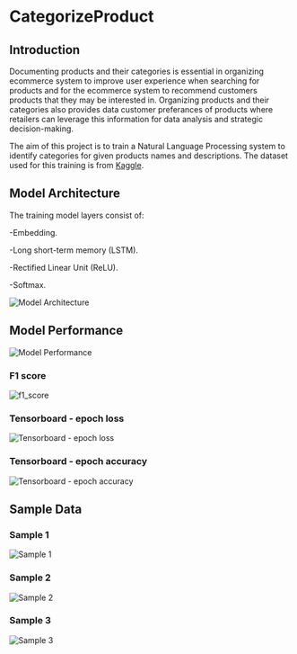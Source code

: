 # CategorizeProduct
## Introduction
Documenting products and their categories is essential in organizing ecommerce system to improve user experience when searching for products and for the ecommerce system to recommend customers products that they may be interested in. Organizing products and their categories also provides data customer preferances of products where retailers can leverage this information for data analysis and strategic decision-making.

The aim of this project is to train a Natural Language Processing system to identify categories for given products names and descriptions. The dataset used for this training is from [Kaggle](https://www.kaggle.com/datasets/saurabhshahane/ecommerce-text-classification).

## Model Architecture
The training model layers consist of:

-Embedding.

-Long short-term memory (LSTM).

-Rectified Linear Unit (ReLU).

-Softmax.

![Model Architecture](https://github.com/AshrafZainalAbidin/CategorizeProduct/assets/154945805/b9aab83c-9819-4111-8e1c-0a09bdbfe196)

## Model Performance
![Model Performance](https://github.com/AshrafZainalAbidin/CategorizeProduct/assets/154945805/86862381-31c9-42e9-a8dc-925bee8f7d5c)

### F1 score
![f1_score](https://github.com/AshrafZainalAbidin/CategorizeProduct/assets/154945805/3095768a-a173-4f69-bcea-0f4c3ff7d4f7)

### Tensorboard - epoch loss
![Tensorboard - epoch loss](https://github.com/AshrafZainalAbidin/CategorizeProduct/assets/154945805/0cebe60f-82ca-42ae-8314-1bd9879f0915)

### Tensorboard - epoch accuracy
![Tensorboard - epoch accuracy](https://github.com/AshrafZainalAbidin/CategorizeProduct/assets/154945805/e12ee973-48a1-4682-bbc4-a1eead924e09)

## Sample Data
### Sample 1
![Sample 1](https://github.com/AshrafZainalAbidin/CategorizeProduct/assets/154945805/b7d8d3a1-8c12-469b-8142-d4d7f0ab5308)
### Sample 2
![Sample 2](https://github.com/AshrafZainalAbidin/CategorizeProduct/assets/154945805/1a8440e7-c001-41bc-9b61-66383d31a404)
### Sample 3
![Sample 3](https://github.com/AshrafZainalAbidin/CategorizeProduct/assets/154945805/80998c48-e92a-47c2-bf1e-ec2f189631c1)

